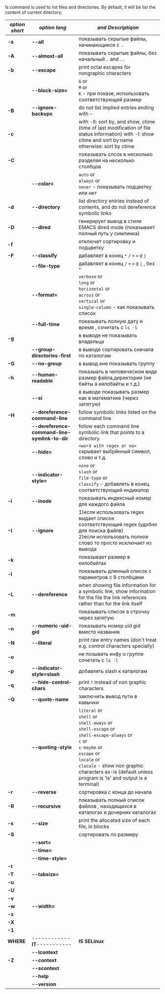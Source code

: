
ls command is used to list files and directories. By default, it will be list the content of current directory.


| ***option short*** | ***option long*** | ***<arguments> and Descriptiqon*** |
|---|---|---|
| <b>-a</b> | <b>--all</b> |показывать скрытые файлы, начинающиеся с `.` |
| <b>-A</b> | <b>--almost-all</b> |показывать скрытые файлы, без начальный `.` and `..`|
| <b>-b</b> | <b>--escape</b> |print octal escapes for nongraphic characters |
| <b></b> | <b>--block-size=</b> |`G` or <br> `M` or <br> `K` - при показе, использовать соответствующий размер |
| <b>-B</b> | <b>--ignore-backups</b> |do not list implied entries ending with `~` |
| <b>-c</b> | <b></b> |with -lt: sort by, and show, ctime (time of last modification of file status information) with -l: show ctime and sort by name otherwise: sort by ctime |
| <b>-C</b> | <b></b> |показывать спсок в несколько разделяя на несколько столбцов |
| <b></b> | <b>--color=</b> |`auto` or <br> `always` or <br> `never` - показывать подцветку или нет |
| <b>-d</b> | <b>--directory</b> |list directory entries instead of contents, and do not dereference symbolic links |
| <b>-D</b> | <b>--dired</b> |генерирует вывод в стиле EMACS dired mode (показывает полный путь у симлинка) |
| <b>-f</b> | <b></b> |отключет сортировку и подцветку |
| <b>-F</b> | <b>--classify</b> |дабавляет в конец `*` `/` `=` `>` `@` `\|` |
| <b></b> | <b>--file-type</b> |дабавляет в конец  `/` `=` `>` `@` `\|` , без `*`  |
| <b></b> | <b>--format=</b> |`verbose` or <br> `long` or <br> `horizontal` or <br> `across` or <br> `vertical` or <br> `single-column` - как показывать список |
| <b></b> | <b>--full-time</b> |показывать полную дату и время , сочетать с `ls -l` |
| <b>-g</b> | <b></b> |в выводе не показывать владельца |
| <b></b> | <b>--group-directories-first</b> |в выводе сортировать сначала по каталогам |
| <b>-G</b> | <b>--no-group</b> |в вывод ене показывать группу |
| <b>-h</b> | <b>--human-readable</b> |показыать в человеческом виде размер файла,директории (не байты а килобайты и т.д.) |
| <b></b> | <b>--si</b> |в выводе показывать размер как в математике (через запятую) |
| <b>-H</b> | <b>--dereference-command-line</b> |follow symbolic links listed on the command line |
| <b></b> | <b>--dereference-command-line-symlink-to-dir</b> |follow each command line symbolic link that points to a directory |
| <b></b> | <b>--hide=</b> |`<word with regex or no>` скрывает выбрйнный символ, слово и т.д. |
| <b></b> | <b>--indicator-style=</b> |`none` or <br> `slash` or <br> `file-type` or <br> `classify` - добавлять в конец соответствующий индикатор|
| <b>-i</b> | <b>--inode</b> |показывать индексный номер для каждого файла |
| <b>-I</b> | <b>--ignore</b> |1)если использовать regex выдает список соответствующий regex (удобно для поиска файлв) <br> 2)если использовать полное слово то просто исключает из вывода |
| <b>-k</b> | <b></b> |показывает размер в килобайтах |
| <b>-l</b> | <b></b> |показывать длинный список с  параметров c 9 столбцами |
| <b>-L</b> | <b>--dereference</b> |when showing file information for a symbolic link, show information for the file the link references rather than for the link itself |
| <b>-m</b> | <b></b> |показывать список в строчку через запятую |
| <b>-n</b> | <b>--numeric-uid-gid</b> |показывать номер uid gid вместо названия |
| <b>-N</b> | <b>--literal</b> |print raw entry names (don't treat e.g. control characters specially) |
| <b>-o</b> | <b></b> |не позывать инфу о группе сочетать с `ls -l` |
| <b>-p</b> | <b>--indicator-style=slash</b> |добавлять slash к каталогам |
| <b>-q</b> | <b>--hide-control-chars</b> |print `?` instead of non graphic characters |
| <b>-Q</b> | <b>--quote-name</b> |заключить вывод пути в кавычки |
| <b></b> | <b>--quoting-style</b> |`literal` or <br> `shell` or <br> `shell-aways` or <br> `shell-escape` or <br> `shell-escape-always` or <br> `c` or <br> `c-maybe` or <br> `escape` or <br> `locale` or <br> `clocale` - show non graphic characters as-is (default unless program is 'ls' and output is a terminal) |
| <b>-r</b> | <b>--reverse</b> |сортировка с конца до начала |
| <b>-R</b> | <b>--recursive</b> |показывать полный список файлов , находящихся в каталогах и дочерних каталогах |
| <b>-s</b> | <b>--size</b> |print the allocated size of each file, in blocks |
| <b>-S</b> | <b></b> |сортировать по размеру |
| <b></b> | <b>--sort=</b> | |
| <b></b> | <b>--time=</b> | |
| <b></b> | <b>--time-style=</b> | |
| <b>-t</b> | <b></b> | |
| <b>-T</b> | <b>--tabsize=</b> | |
| <b>-u</b> | <b></b> | |
| <b>-U</b> | <b></b> | |
| <b>-v</b> | <b></b> | |
| <b>-w</b> | <b>--width=</b> | |
| <b>-x</b> | <b></b> | |
| <b>-X</b> | <b></b> | |
| <b>-1</b> | <b></b> | |
| <b>WHERE</b> | ------------<b>IT</b>----------- | <b>IS SELinux</b> |
| <b></b> | <b>--lcontext</b> | |
| <b>-Z</b> | <b>--context</b> | |
| <b></b> | <b>--scontext</b> | |
| <b></b> | <b>--help</b> | |
| <b></b> | <b>--version</b> | |

